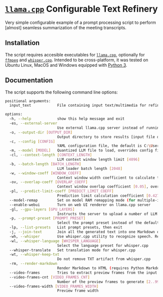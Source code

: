 # [`llama.cpp`](https://github.com/ggml-org/llama.cpp) Configurable Text Refinery

Very simple configurable example of a prompt processing script to perform [almost] seamless summarization of the meeting transcripts.

## Installation

The script requires accesible executables for [`llama.cpp`](https://github.com/ggml-org/llama.cpp), optionally for [`ffmpeg`](https://www.ffmpeg.org/) and [`whisper.cpp`](https://github.com/ggml-org/whisper.cpp). Intended to be cross-platform, it was tested on Ubuntu Linux, MacOS and Windows equipped with [Python 3](https://python.org).

## Documentation

The script supports the following command line options:

```sh
positional arguments:
  input_text            File containing input text/multimedia for refining

options:
  -h, --help            show this help message and exit
  -es, --external-server
                        Use external llama.cpp server instead of running our own
  -o, --output-dir [OUTPUT_DIR]
                        Output directory to store results [input file directory]
  -c, --config [CONFIG]
                        YAML configuration file, the default is C:\Users\andrey.vukolov\src\summarizer\config.yml
  -m, --model [MODEL]   Quantized LLM file to load, overrides config file setting
  -cl, --context-length [CONTEXT_LENGTH]
                        LLM context window length limit [4096]
  -b, --batch-length [BATCH_LENGTH]
                        LLM loader batch length [2048]
  -w, --window-coeff [WINDOW_COEFF]
                        Context window width coefficient to calculate the tokenizer context window, window-width = window-coeff * context-length [0.6714], overrides config file setting
  -ov, --overlap-coeff [OVERLAP_COEFF]
                        Context window overlap coefficient [0.05], overrides config file setting
  -pl, --predict-limit-coeff [PREDICT_LIMIT_COEFF]
                        Prediction limit calculation coefficient [0.4272], overrides config file setting
  --model-remap         Set on model RAM remapping mode (for multiple-instance or multi-GPU servers)
  --enable-webui        Turn on web UI renderer on llama.cpp server
  -gl, --gpu-layers [GPU_LAYERS]
                        Instructs the server to upload a number of LLM layers to GPU VRAM [40]
  -p, --prompt-preset [PROMPT_PRESET]
                        Select the prompt preset instead of the default (first appeared) one
  -lp, --list-presets   List prompt presets, then exit
  -j, --join-text       Join all the generated text into one Markdown document
  -wh, --whisper        Use whisper.cpp utility to recognize speech. Requires whisper.cpp and ffmpeg being installed
  -wl, --whisper-language [WHISPER_LANGUAGE]
                        Select the language preset for whisper.cpp
  --whisper-translate   Set translation mode for whisper.cpp
  -wt, --whisper-keep-txt
                        Do not remove TXT artifact from whisper.cpp
  -rm, --render-markdown
                        Render Markdown to HTML (requires Python Markdown extension package installed)
  --video-frames        Tries to extract preview frames from the input video when rendering Markdown to HTML
  --video-frames-cnt [VIDEO_FRAMES_CNT]
                        Number of the preview frames to generate [2..99]
  --video-frames-width [VIDEO_FRAMES_WIDTH]
                        Preview frame width
```
